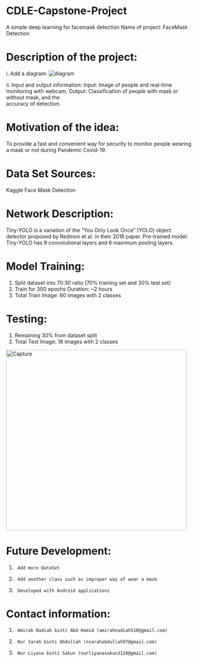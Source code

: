 # CDLE-Capstone-Project

A simple deep learning for facemask detection
Name of project: FaceMask Detection

# Description of the project:
i.  Add a diagram:
![diagram](https://user-images.githubusercontent.com/73213530/144015955-5e30ddf5-f942-4723-948d-21829a3991b0.png)

ii.  Input and output information:
  Input: Image of people and real-time monitoring with webcam.
  Output: Classification of people with mask or without mask, and the  
                accuracy of detection.
# Motivation of the idea: 

To provide a fast and convenient way for security to monitor people wearing a mask or not during Pandemic Covid-19.

# Data Set Sources: 
Kaggle Face Mask Detection

# Network Description: 
Tiny-YOLO is a variation of the “You Only Look Once” (YOLO) object detector proposed by Redmon et al. in their 2016 paper. 
Pre-trained model: Tiny-YOLO has 9 convolutional layers and 6 maximum pooling layers.

# Model Training:
1.  Split dataset into 70:30 ratio (70% training set and 30% test set)
2.  Train for 300 epochs	Duration: ~2 hours
3. 	Total Train Image: 60 images with 2 classes

# Testing:
1.  Remaining 30% from dataset split
2.	Total Test Image: 18 images with 2 classes

<img width="491" alt="Capture" src="https://user-images.githubusercontent.com/73213530/144016219-4e3a0e69-62fd-44e0-9f66-9d555596922e.PNG">


# Future Development:
1.  	Add more DataSet
2.  	Add another class such as improper way of wear a mask
3.  	Developed with Android applications
 	
# Contact information:
1.  	Amirah Nadiah binti Abd Hamid (amirahnadiah510@gmail.com)
2.  	Nur Sarah binti Abdullah (nsarahabdullah97@gmail.com)
3.  	Nur Liyana binti Sakun (nurliyanasakun3128@gmail.com)

